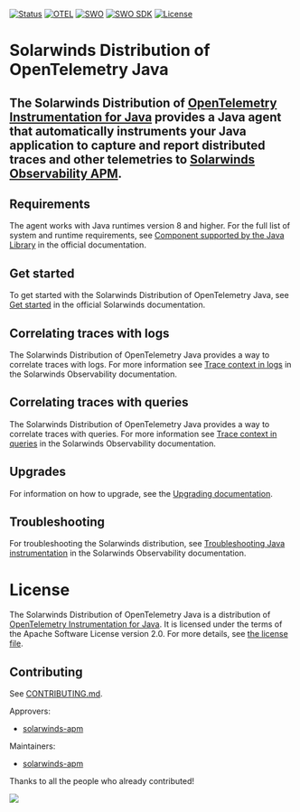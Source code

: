 [![Status](https://img.shields.io/badge/status-stable-informational?style=for-the-badge)](https://github.com/solarwinds/apm-java)
[![OTEL](https://img.shields.io/badge/otel-2.3.0-blueviolet?style=for-the-badge)](https://github.com/open-telemetry/opentelemetry-java-instrumentation/releases/tag/v2.3.0)
[![SWO](https://img.shields.io/github/v/release/solarwinds/apm-java?include_prereleases&style=for-the-badge)](https://github.com/solarwinds/apm-java/releases)
[![SWO SDK](https://img.shields.io/maven-central/v/io.github.appoptics/solarwinds-otel-sdk?style=for-the-badge)](https://maven-badges.herokuapp.com/maven-central/io.github.appoptics/solarwinds-otel-sdk)
[![License](https://img.shields.io/badge/License-Apache_2.0-red.svg?style=for-the-badge)](https://github.com/solarwinds/apm-java/blob/main/LICENSE)
<!-- [![CircleCI](https://circleci.com/gh/solarwinds/apm-java.svg?style=svg)](https://circleci.com/gh/solarwinds/apm-java)
-->



# Solarwinds Distribution of OpenTelemetry Java

The Solarwinds Distribution of [OpenTelemetry Instrumentation for
Java](https://github.com/open-telemetry/opentelemetry-java-instrumentation)
provides a Java agent that automatically instruments your Java application to capture and report
distributed traces and other telemetries to [Solarwinds Observability APM](https://documentation.solarwinds.com/en/success_center/observability/content/intro/services.htm).
---

## Requirements

The agent works with Java runtimes version 8 and higher. For the full list of system and runtime requirements, see [Component supported by the Java Library](https://documentation.solarwinds.com/en/success_center/observability/content/configure/services/java/support-matrix.htm) in the official documentation.

## Get started

To get started with the Solarwinds Distribution of OpenTelemetry Java, see [Get started](https://documentation.solarwinds.com/en/success_center/observability/content/configure/services/java/java.htm) in the official Solarwinds documentation.

## Correlating traces with logs

The Solarwinds Distribution of OpenTelemetry Java provides a way to correlate traces with logs. For more information see [Trace context in logs](https://documentation.solarwinds.com/en/success_center/observability/content/configure/services/java/context-log.htm)
in the Solarwinds Observability documentation.

## Correlating traces with queries

The Solarwinds Distribution of OpenTelemetry Java provides a way to correlate traces with queries. For more information see [Trace context in queries](https://documentation.solarwinds.com/en/success_center/observability/content/intro/services/context-queries.htm)
in the Solarwinds Observability documentation.

## Upgrades

For information on how to upgrade, see the [Upgrading documentation](https://documentation.solarwinds.com/en/success_center/observability/content/configure/services/java/upgrade.htm).

## Troubleshooting

For troubleshooting the Solarwinds distribution, see [Troubleshooting Java instrumentation](https://documentation.solarwinds.com/en/success_center/observability/content/configure/services/java/troubleshooting.htm)
in the Solarwinds Observability documentation.

# License

The Solarwinds Distribution of OpenTelemetry Java is a distribution of [OpenTelemetry Instrumentation for Java](https://github.com/open-telemetry/opentelemetry-java-instrumentation). It is licensed under the terms of the Apache Software License version 2.0. For more details, see [the license file](LICENSE).

## Contributing

See [CONTRIBUTING.md](CONTRIBUTING.md).

Approvers:

- [solarwinds-apm](https://github.com/orgs/solarwinds/teams/eng-pub-apm-instrumentation)

Maintainers:

- [solarwinds-apm](https://github.com/orgs/solarwinds/teams/eng-pub-apm-instrumentation)

Thanks to all the people who already contributed!

<a href="https://github.com/solarwinds/apm-java/graphs/contributors">
  <img src="https://contributors-img.web.app/image?repo=solarwinds/apm-java" />
</a>





